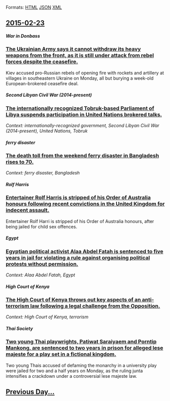 
Formats: [HTML](2015/02/23/index.html)  [JSON](2015/02/23/index.json)  [XML](2015/02/23/index.xml)  

## [2015-02-23](/news/2015/02/23/index.md)

##### War in Donbass
### [The Ukrainian Army says it cannot withdraw its heavy weapons from the front, as it is still under attack from rebel forces despite the ceasefire. ](/news/2015/02/23/the-ukrainian-army-says-it-cannot-withdraw-its-heavy-weapons-from-the-front-as-it-is-still-under-attack-from-rebel-forces-despite-the-cease.md)
Kiev accused pro-Russian rebels of opening fire with rockets and artillery at villages in southeastern Ukraine on Monday, all but burying a week-old European-brokered ceasefire deal.

##### Second Libyan Civil War (2014-present)
### [The internationally recognized Tobruk-based Parliament of Libya suspends participation in United Nations brokered talks. ](/news/2015/02/23/the-internationally-recognized-tobruk-based-parliament-of-libya-suspends-participation-in-united-nations-brokered-talks.md)
_Context: internationally-recognized government, Second Libyan Civil War (2014-present), United Nations, Tobruk_

##### ferry disaster
### [The death toll from the weekend ferry disaster in Bangladesh rises to 70. ](/news/2015/02/23/the-death-toll-from-the-weekend-ferry-disaster-in-bangladesh-rises-to-70.md)
_Context: ferry disaster, Bangladesh_

##### Rolf Harris
### [Entertainer Rolf Harris is stripped of his Order of Australia honours following recent convictions in the United Kingdom for indecent assault. ](/news/2015/02/23/entertainer-rolf-harris-is-stripped-of-his-order-of-australia-honours-following-recent-convictions-in-the-united-kingdom-for-indecent-assaul.md)
Entertainer Rolf Harri is stripped of his Order of Australia honours, after being jailed for child sex offences.

##### Egypt
### [Egyptian political activist Alaa Abdel Fatah is sentenced to five years in jail for violating a rule against organising political protests without permission. ](/news/2015/02/23/egyptian-political-activist-alaa-abdel-fatah-is-sentenced-to-five-years-in-jail-for-violating-a-rule-against-organising-political-protests-w.md)
_Context: Alaa Abdel Fatah, Egypt_

##### High Court of Kenya
### [The High Court of Kenya throws out key aspects of an anti-terrorism law following a legal challenge from the Opposition. ](/news/2015/02/23/the-high-court-of-kenya-throws-out-key-aspects-of-an-anti-terrorism-law-following-a-legal-challenge-from-the-opposition.md)
_Context: High Court of Kenya, terrorism_

##### Thai Society
### [Two young Thai playwrights, Patiwat Saraiyaem and Porntip Mankong, are sentenced to two years in prison for alleged lese majeste for a play set in a fictional kingdom. ](/news/2015/02/23/two-young-thai-playwrights-patiwat-saraiyaem-and-porntip-mankong-are-sentenced-to-two-years-in-prison-for-alleged-lese-majeste-for-a-play.md)
Two young Thais accused of defaming the monarchy in a university play were jailed for two and a half years on Monday, as the ruling junta intensifies a crackdown under a controversial lese majeste law.

## [Previous Day...](/news/2015/02/22/index.md)

